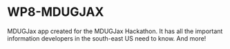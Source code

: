 WP8-MDUGJAX
===========

MDUGJax app created for the MDUGJax Hackathon. It has all the important information developers in the south-east US need to know. And more!
